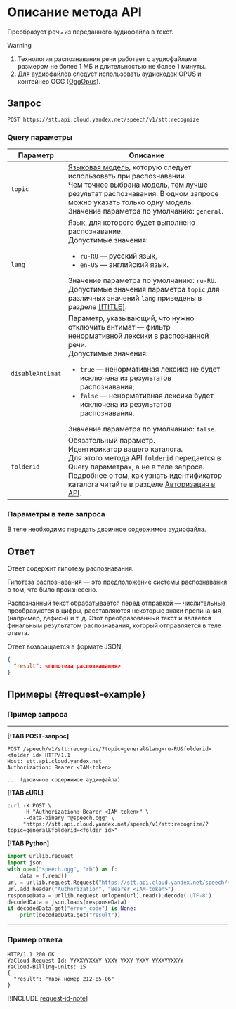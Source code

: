 # Описание метода API

Преобразует речь из переданного аудиофайла в текст.

> [!WARNING]
>
> 1. Технология распознавания речи работает с аудиофайлами размером не более 1 МБ и длительностью не более 1 минуты.
> 1. Для аудиофайлов следует использовать аудиокодек OPUS и контейнер OGG ([OggOpus](https://wiki.xiph.org/OggOpus)).
>

## Запрос

```
POST https://stt.api.cloud.yandex.net/speech/v1/stt:recognize
```

### Query параметры

Параметр | Описание
----- | -----
`topic` | [Языковая модель](../stt/index.md#model), которую следует использовать при распознавании.<br/>Чем точнее выбрана модель, тем лучше результат распознавания. В одном запросе можно указать только одну модель.<br/>Значение параметра по умолчанию: `general`.
`lang` | Язык, для которого будет выполнено распознавание.<br/>Допустимые значения:<ul><li>`ru-RU` — русский язык,</li><li>`en-US` — английский язык.</li></ul>Значение параметра по умолчанию: `ru-RU`.<br/>Допустимые значения параметра `topic` для различных значений `lang` приведены в разделе [[!TITLE]](../stt/index.md#model).
`disableAntimat` | Параметр, указывающий, что нужно отключить антимат — фильтр ненормативной лексики в распознанной речи.<br>Допустимые значения:<ul><li>`true` — ненормативная лексика не будет исключена из результатов распознавания;</li><li>`false` — ненормативная лексика будет исключена из результатов распознавания.</li></ul>Значение параметра по умолчанию: `false`.
`folderid` | Обязательный параметр.<br/>Идентификатор вашего каталога.<br/>Для этого метода API `folderid` передается в Query параметрах, а не в теле запроса.<br/>Подробнее о том, как узнать идентификатор каталога читайте в разделе [Авторизация в API](../concepts/auth.md).

### Параметры в теле запроса

В теле необходимо передать двоичное содержимое аудиофайла.

## Ответ

Ответ содержит гипотезу распознавания.

Гипотеза распознавания — это предположение системы распознавания о том, что было произнесено.

Распознанный текст обрабатывается перед отправкой — числительные преобразуются в цифры, расставляются некоторые знаки препинания (например, дефисы) и т. д. Этот преобразованный текст и является финальным результатом распознавания, который отправляется в теле ответа.

Ответ возвращается в формате JSON.

```json
{
  "result": <гипотеза распознавания>
}  
```


## Примеры {#request-example}

### Пример запроса

---

**[!TAB POST-запрос]**

```httpget
POST /speech/v1/stt:recognize/?topic=general&lang=ru-RU&folderid=<folder id> HTTP/1.1
Host: stt.api.cloud.yandex.net
Authorization: Bearer <IAM-token>
  
... (двоичное содержимое аудиофайла)
```

**[!TAB cURL]**

```httpget
curl -X POST \
     -H "Authorization: Bearer <IAM-token>" \
     --data-binary "@speech.ogg" \
     "https://stt.api.cloud.yandex.net/speech/v1/stt:recognize/?topic=general&folderid=<folder id>"
```

**[!TAB Python]**

```python
import urllib.request
import json
with open("speech.ogg", "rb") as f:
    data = f.read()
url = urllib.request.Request("https://stt.api.cloud.yandex.net/speech/v1/stt:recognize/?topic=general&folderid=<folder id>", data=data)
url.add_header("Authorization", "Bearer <IAM-token>")
responseData = urllib.request.urlopen(url).read().decode('UTF-8')
decodedData = json.loads(responseData)
if decodedData.get("error_code") is None:
    print(decodedData.get("result"))
```

---

### Пример ответа

```
HTTP/1.1 200 OK
YaCloud-Request-Id: YYXXYYXXYY-YXXY-YXXY-YXXY-YYXXYYXXYY
YaCloud-Billing-Units: 15
{
  "result": "твой номер 212-85-06"
}        
```

[!INCLUDE [request-id-note](../_includes/request-id-note.md)]

